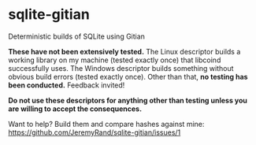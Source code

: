 sqlite-gitian
=============

Deterministic builds of SQLite using Gitian

__These have not been extensively tested.__  The Linux descriptor builds a working library on my machine (tested exactly once) that libcoind successfully uses.  The Windows descriptor builds something without obvious build errors (tested exactly once).  Other than that, __no testing has been conducted.__  Feedback invited!

__Do not use these descriptors for anything other than testing unless you are willing to accept the consequences.__

Want to help?  Build them and compare hashes against mine: https://github.com/JeremyRand/sqlite-gitian/issues/1
